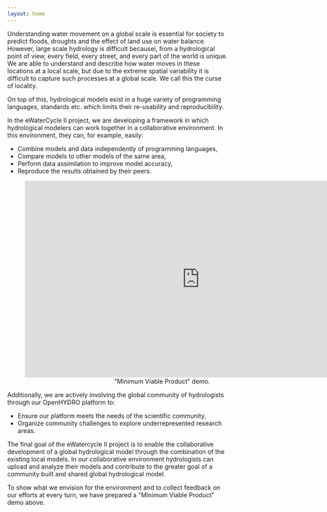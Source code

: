 ```yaml
---
layout: home
---
```



Understanding water movement on a global scale is essential for society 
to predict floods, droughts and the effect of land use on water balance. 
However, large scale hydrology is difficult becausei, from a hydrological 
point of view, every field, every street, and every part of the world is 
unique. We are able to understand and describe how water moves in these 
locations at a local scale, but due to the extreme spatial variability 
it is difficult to capture such processes at a global scale. We call 
this the curse of locality.

On top of this, hydrological models exist in a huge variety of 
programming languages, standards etc. which limits their re-usability
and reproducibility.

In the eWaterCycle II project, we are developing a framework in which 
hydrological modelers can work together in a collaborative environment. 
In this environment, they can, for example, easily:
* Combine models and data independently of programming languages,
* Compare models to other models of the same area,
* Perform data assimilation to improve model accuracy,
* Reproduce the results obtained by their peers.


<figure><iframe width="800" height="450" src="https://www.youtube.com/embed/XtLkBb-R9B4" frameborder="0" allowfullscreen></iframe><figcaption style="text-align:right">"Minimum Viable Product" demo.</figcaption></figure>


Additionally, we are actively involving the global community of hydrologists 
through our OpenHYDRO platform to:
* Ensure our platform meets the needs of the scientific community,
* Organize community challenges to explore underrepresented research areas.

The final goal of the eWatercycle II project is to enable the collaborative 
development of a global hydrological model through the combination of the 
existing local models. In our collaborative environment hydrologists can upload
and analyze their models and contribute to the greater goal of a community 
built and shared global hydrological model.

To show what we envision for the environment and to collect feedback on our 
efforts at every turn, we have prepared a "Minimum Viable Product" demo above.


